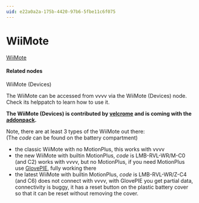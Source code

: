 ```yaml
---
uid: e22a0a2a-175b-4420-97b6-5fbe11c6f075
---
```


# WiiMote

<a href="http://en.wikipedia.org/wiki/Wii_Remote" class="extURL" target="_blank">WiiMote</a>  

#### Related nodes
<span class="node">WiiMote (Devices)</span>  

The WiiMote can be accessed from vvvv via the <span class="node">WiiMote (Devices)</span> node. Check its helppatch to learn how to use it.  

**The <span class="node">WiiMote (Devices)</span> is contributed by <span class="user"><a href="https://vvvv.org/users/velcrome" class="extURL" target="_blank">velcrome</a></span> and is coming with the <a href="https://vvvv.org/downloads#addonpack" class="extURL" target="_blank">addonpack</a>.**  

Note, there are at least 3 types of the WiiMote out there:  
(The *code* can be found on the battery compartment)  
* the classic WiiMote with no MotionPlus, this works with vvvv  
* the new WiiMote with builtin MotionPlus, *code* is LMB-RVL-WR/M-C0 (and C2) works with vvvv, but no MotionPlus, if you need MotionPlus use <a href="http://glovepie.org/" class="extURL" target="_blank">GlovePIE</a>, fully working there  
* the latest WiiMote with builtin MotionPlus, *code* is LMB-RVL-WR/Z-C4 (and C6) does not connect with vvvv, with GlovePIE you get partial data, connectivity is buggy, it has a reset button on the plastic battery cover so that it can be reset without removing the cover.  





